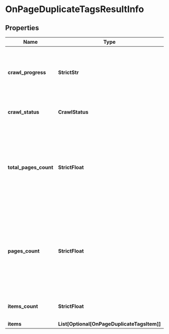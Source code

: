 # OnPageDuplicateTagsResultInfo


## Properties

| Name | Type | Description | Notes |
|------------ | ------------- | ------------- | -------------|
**crawl_progress** | **StrictStr** | status of the crawling session<br>possible values: in_progress, finished |[optional]|
**crawl_status** | **CrawlStatus** | details of the crawling session |[optional]|
**total_pages_count** | **StrictFloat** | total number of pages with duplicate tags<br>displays the total number of pages with duplicate tags of the target website |[optional]|
**pages_count** | **StrictFloat** | number of pages with duplicate tags in the response<br>displays the number of pages with duplicate tags returned in the response |[optional]|
**items_count** | **StrictFloat** | number of items in the results array |[optional]|
**items** | **List[Optional[OnPageDuplicateTagsItem]]** | items array |[optional]|